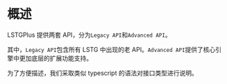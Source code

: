 # 概述

LSTGPlus 提供两套 API，分为`Legacy API`和`Advanced API`。

其中，`Legacy API`包含所有 LSTG 中出现的老 API。`Advanced API`提供了核心引擎中更加底层的扩展功能支持。

为了方便描述，我们采取类似 typescript 的语法对接口类型进行说明。
